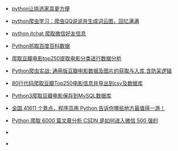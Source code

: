 




- [python让挑选家具更方便](https://mp.weixin.qq.com/s/tQ6uGBrxSLfJR4kk_GKB1Q)

- [python爬虫学习：爬虫QQ说说并生成词云图，回忆满满](https://mp.weixin.qq.com/s/ukpZ2TPiP4cDRF_f7PGMXw)

- [python itchat 爬取微信好友信息](https://mp.weixin.qq.com/s/4EXgR4GkriTnAzVxluJxmg)

- [Python抓取百度百科数据](https://segmentfault.com/a/1190000008241040)

- [爬取豆瓣电影top250提取电影分类进行数据分析](https://segmentfault.com/a/1190000005920679)

- [Python爬虫实战: 通用版豆瓣电影数据及图片的获取与入库,含防呆逻辑](https://segmentfault.com/a/1190000015322939)

- [80行代码爬取豆瓣Top250电影信息并导出到csv及数据库](https://segmentfault.com/a/1190000011964958)

- [Python3爬取豆瓣电影保存到MySQL数据库](https://segmentfault.com/a/1190000007542546)

- [全国 41611 个景点，程序员用 Python 告诉你哪些地方最值得一游！](https://mp.weixin.qq.com/s?__biz=MzA4MjEyNTA5Mw==&mid=2652568712&idx=1&sn=ca97b0228de1082ec2173c981f215655&chksm=8464d4c2b3135dd40e203f105118d2667cc873c7f0d93c628411fc005921639e6344970e563c&mpshare=1&scene=24&srcid=#rd)

- [Python 爬取 6000 篇文章分析 CSDN 是如何进入微信 500 强的](https://mp.weixin.qq.com/s?__biz=MjM5MjAwODM4MA==&mid=2650711551&idx=1&sn=9a28cfda687b340a63dc16dd88b3f6fb&chksm=bea6d42c89d15d3ad951133b81d13cfe2c809ba9f9daf7244d74f69b1f29f533b63715475a97&mpshare=1&scene=24&srcid=#rd)

- []()

- []()

